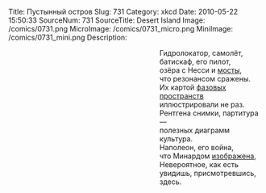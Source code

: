 Title: Пустынный остров 
Slug: 731 
Category: xkcd 
Date: 2010-05-22 15:50:33 
SourceNum: 731 
SourceTitle: Desert Island 
Image: /comics/0731.png 
MicroImage: /comics/0731_micro.png 
MiniImage: /comics/0731_mini.png 
Description: <div align="left" style="margin-left: 300px;">Гидролокатор, самолёт,<br />
батискаф, его пилот,<br />
озёра с Несси и <a href="http://ru.wikipedia.org/wiki/%D0%A2%D1%8D%D0%BA%D0%BE%D0%BC%D1%81%D0%BA%D0%B8%D0%B9_%D0%BC%D0%BE%D1%81%D1%82">мосты</a>,<br />
что резонансом сражены.<br />
Их картой <a href="http://ru.wikipedia.org/wiki/%D0%A4%D0%B0%D0%B7%D0%BE%D0%B2%D0%BE%D0%B5_%D0%BF%D1%80%D0%BE%D1%81%D1%82%D1%80%D0%B0%D0%BD%D1%81%D1%82%D0%B2%D0%BE">фазовых пространств</a><br />
иллюстрировали не раз.<br />
Рентгена снимки, партитура —<br />
полезных диаграмм культура.<br />
Наполеон, его война,<br />
что Минардом <a href="http://en.wikipedia.org/wiki/File:Minard.png">изображена</a>,<br />
Невероятное, как есть<br />
увидишь, присмотревшись, здесь.</div> 

